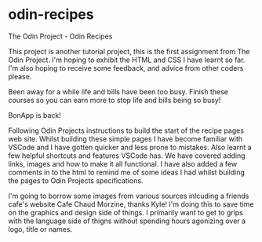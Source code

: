 # odin-recipes

The Odin Project - Odin Recipes

This project is another tutorial project, this is the first assignment from The Odin Project. I'm hoping to exhibit the HTML and CSS I have learnt so far.
I'm also hoping to receive some feedback, and advice from other coders please.

Been away for a while life and bills have been too busy. Finish these courses so you can earn more to stop life and bills being so busy!

BonApp is back!

Following Odin Projects instructions to build the start of the recipe pages web site. 
Whilst building these simple pages I have become familiar with VSCode and I have gotten quicker and less prone to mistakes. Also learnt a few helpful shortcuts and features VSCode has.
We have covered adding links, images and how to make it all functional.
I have also added a few comments in to the html to remind me of some ideas I had whilst building the pages to Odin Projects specifications. 

I'm going to borrow some images from various sources inlcuding a friends cafe's website Cafe Chaud Morzine, thanks Kyle! I'm doing this to save time on the graphics and design side of things. I primarily want to get to grips with the language side of thigns without spending hours agonizing over a logo, title or names. 
